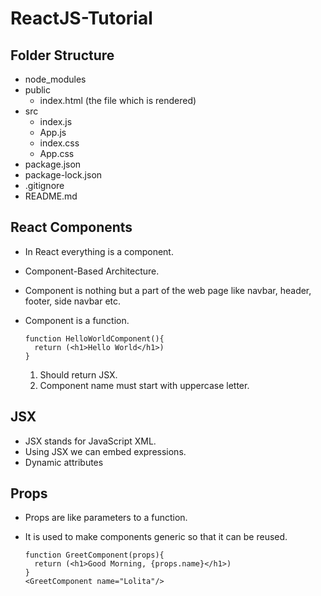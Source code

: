 # ReactJS-Tutorial

## Folder Structure
- node_modules
- public
  - index.html (the file which is rendered)
- src
  - index.js
  - App.js
  - index.css
  - App.css
- package.json
- package-lock.json
- .gitignore
- README.md

## React Components
- In React everything is a component.
- Component-Based Architecture.
- Component is nothing but a part of the web page like navbar, header, footer, side navbar etc.
- Component is a function.

      function HelloWorldComponent(){
        return (<h1>Hello World</h1>)
      }
  
  1. Should return JSX.
  2. Component name must start with uppercase letter.
 
## JSX
- JSX stands for JavaScript XML.
- Using JSX we can embed expressions.
- Dynamic attributes

## Props
- Props are like parameters to a function.
- It is used to make components generic so that it can be reused.

      function GreetComponent(props){
        return (<h1>Good Morning, {props.name}</h1>)
      }
      <GreetComponent name="Lolita"/>
  

  

